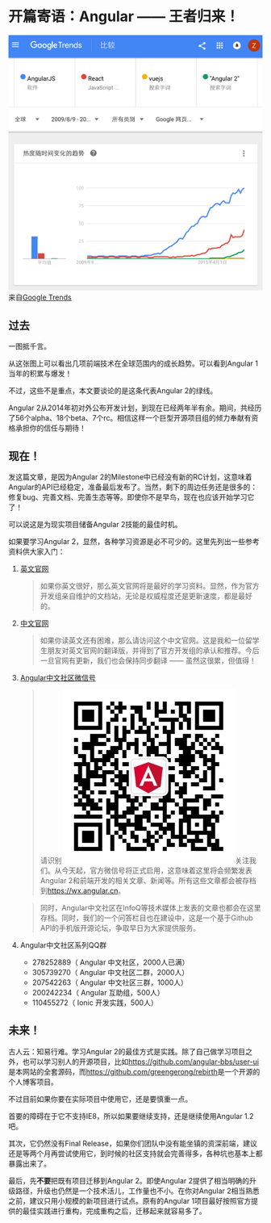 # 开篇寄语：Angular —— 王者归来！

![趋势图](./trends.png)
来自[Google Trends](https://www.google.com/trends/explore?date=2009-08-09%202016-09-09&q=%2Fm%2F0j45p7w,%2Fm%2F012l1vxv,vuejs,%22Angular%202%22)

## 过去

一图抵千言。

从这张图上可以看出几项前端技术在全球范围内的成长趋势。可以看到Angular 1当年的积累与爆发！

不过，这些不是重点，本文要谈论的是这条代表Angular 2的绿线。

Angular 2从2014年初对外公布开发计划，到现在已经两年半有余。期间，共经历了56个alpha、18个beta、7个rc。相信这样一个巨型开源项目组的倾力奉献有资格承担你的信任与期待！

## 现在！

发这篇文章，是因为Angular 2的Milestone中已经没有新的RC计划，这意味着Angular的API已经稳定，准备最后发布了。当然，剩下的周边任务还是很多的：修复bug、完善文档、完善生态等等。即使你不是早鸟，现在也应该开始学习它了！

可以说这是为现实项目储备Angular 2技能的最佳时机。

如果要学习Angular 2，显然，各种学习资源是必不可少的。这里先列出一些参考资料供大家入门：

1. [英文官网](https://angular.io)
    > 如果你英文很好，那么英文官网将是最好的学习资料。显然，作为官方开发组亲自维护的文档站，无论是权威程度还是更新速度，都是最好的。

1. [中文官网](https://angular.cn)
    > 如果你读英文还有困难，那么请访问这个中文官网。这是我和一位留学生朋友对英文官网的翻译版，并得到了官方开发组的承认和推荐。今后一旦官网有更新，我们也会保持同步翻译 —— 虽然这很累，但值得！

1. [Angular中文社区微信号](https://wx.angular.cn)
    > 请识别![二维码](./wechat.jpg)关注我们。从今天起，官方微信号将正式启用，这意味着这里将会频繁发表Angular 2和前端开发的相关文章、新闻等。所有这些文章都会被存档到<https://wx.angular.cn>。
    
    > 同时，Angular中文社区在InfoQ等技术媒体上发表的文章也都会在这里存档。同时，我们的一个问答栏目也在建设中，这是一个基于Github API的手机版开源论坛，争取早日为大家提供服务。

1. Angular中文社区系列QQ群
    - 278252889（ Angular 中文社区，2000人已满）
    - 305739270（ Angular 中文社区二群，2000人）
    - 207542263（ Angular 中文社区三群，1000人）
    - 200242234（ Angular 互助组，500人）
    - 110455272（ Ionic 开发实践，500人）

## 未来！

古人云：知易行难。学习Angular 2的最佳方式是实践。除了自己做学习项目之外，也可以学习别人的开源项目，比如<https://github.com/angular-bbs/user-ui>是本网站的全套源码，而<https://github.com/greengerong/rebirth>是一个开源的个人博客项目。

不过目前如果你要在实际项目中使用它，还是要慎重一点。

首要的障碍在于它不支持IE8，所以如果要继续支持，还是继续使用Angular 1.2吧。

其次，它仍然没有Final Release，如果你们团队中没有能坐镇的资深前端，建议还是等两个月再尝试使用它，到时候的社区支持就会完善得多，各种坑也基本上都暴露出来了。

最后，先**不要**把既有项目迁移到Angular 2。即使Angular 2提供了相当明确的升级路径，升级也仍然是一个技术活儿，工作量也不小。在你对Angular 2相当熟悉之前，建议只用小规模的新项目进行试点。原有的Angular 1项目最好按照官方提供的最佳实践进行重构，完成重构之后，迁移起来就容易多了。
